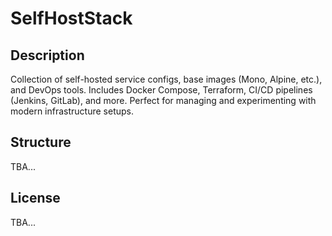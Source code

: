 # SelfHostStack

## Description

Collection of self-hosted service configs, base images (Mono, Alpine, etc.),
and DevOps tools. Includes Docker Compose, Terraform,
CI/CD pipelines (Jenkins, GitLab), and more. Perfect for managing and
experimenting with modern infrastructure setups.

## Structure

TBA...

## License

TBA...
